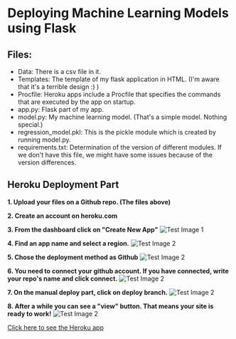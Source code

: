 # Deploying Machine Learning Models using Flask

## Files:
* Data: There is a csv file in it.
* Templates: The template of my flask application in HTML. (I'm aware that it's a terrible design :) )
* Procfile: Heroku apps include a Procfile that specifies the commands that are executed by the app on startup.
* app.py: Flask part of my app.
* model.py: My machine learning model. (That's a simple model. Nothing special.)
* regression_model.pkl: This is the pickle module which is created by running model.py.
* requirements.txt: Determination of the version of different modules. If we don't have this file, we might have some issues because of the version differences.

## Heroku Deployment Part
**1. Upload your files on a Github repo. (The files above)**

**2. Create an account on heroku.com**

**3. From the dashboard click on "Create New App"**
![Test Image 1](https://i.hizliresim.com/9DmMzs.png)

**4. Find an app name and select a region.**
![Test Image 2](https://i.hizliresim.com/YgR4jW.png)

**5. Chose the deployment method as Github**
![Test Image 2](https://i.hizliresim.com/w1XVz4.png)

**6. You need to connect your github account. If you have connected, write your repo's name and click connect.**
![Test Image 2](https://i.hizliresim.com/7L7rwy.png)

**7. On the manual deploy part, click on deploy branch.**
![Test Image 2](https://i.hizliresim.com/wwL5fH.png)

**8. After a while you can see a "view" button. That means your site is ready to work!**
![Test Image 2](https://i.hizliresim.com/Wm2u8O.png)


<a href="https://model-deployment-app.herokuapp.com" target="_blank">Click here to see the Heroku app</a>
